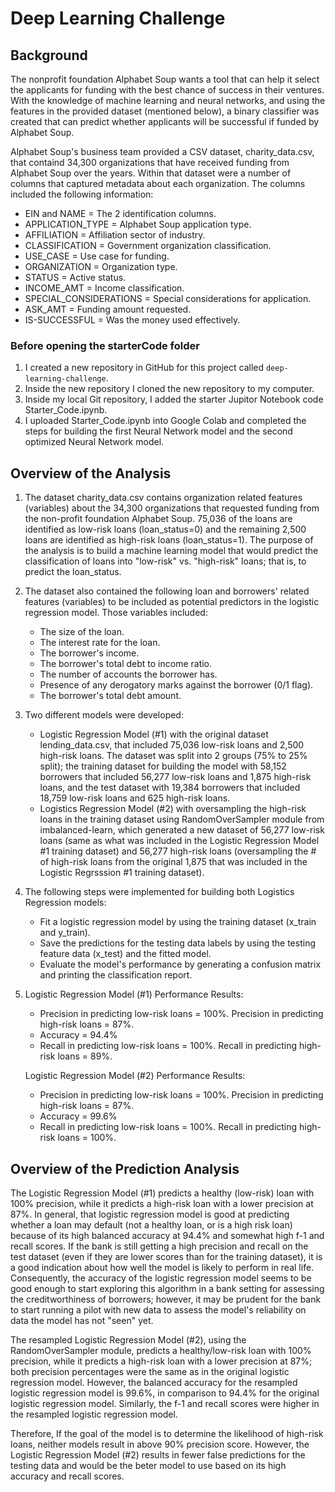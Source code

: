 # Deep Learning Challenge 

## Background

The nonprofit foundation Alphabet Soup wants a tool that can help it select the applicants for funding with the best chance of success in their ventures.  With the knowledge of machine learning and neural networks, and using the features in the provided dataset (mentioned below), a binary classifier was created that can predict whether applicants will be successful if funded by Alphabet Soup.

Alphabet Soup's business team provided a CSV dataset, charity_data.csv, that containd 34,300 organizations that have received funding from Alphabet Soup over the years.  Within that dataset were a number of columns that captured metadata about each organization.  The columns included the following information:
   - EIN and NAME = The 2 identification columns.
   - APPLICATION_TYPE = Alphabet Soup application type.
   - AFFILIATION = Affiliation sector of industry.
   - CLASSIFICATION = Government organization classification.
   - USE_CASE = Use case for funding.
   - ORGANIZATION = Organization type.
   - STATUS = Active status.
   - INCOME_AMT = Income classification.
   - SPECIAL_CONSIDERATIONS = Special considerations for application.
   - ASK_AMT = Funding amount requested.
   - IS-SUCCESSFUL = Was the money used effectively.

### Before opening the starterCode folder

1. I created a new repository in GitHub for this project called `deep-learning-challenge`. 
2. Inside the new repository I cloned the new repository to my computer.
3. Inside my local Git repository, I added the starter Jupitor Notebook code Starter_Code.ipynb.
4. I uploaded Starter_Code.ipynb into Google Colab and completed the steps for building the first Neural Network model and the second optimized Neural Network model.

## Overview of the Analysis

1. The dataset charity_data.csv contains organization related features (variables) about the 34,300 organizations that requested funding from the non-profit foundation Alphabet Soup.  75,036 of the loans are identified as low-risk loans (loan_status=0) and the remaining 2,500 loans are identified as high-risk loans (loan_status=1).  The purpose of the analysis is to build a machine learning model that would predict the classification of loans into "low-risk" vs. "high-risk" loans; that is, to predict the loan_status.

2. The dataset also contained the following loan and borrowers' related features (variables) to be included as potential predictors in the logistic regression model. Those variables included:
   - The size of the loan.
   - The interest rate for the loan.
   - The borrower's income.
   - The borrower's total debt to income ratio.
   - The number of accounts the borrower has.
   - Presence of any derogatory marks against the borrower (0/1 flag).
   - The borrower's total debt amount.

3. Two different models were developed:
   - Logistic Regression Model (#1) with the original dataset lending_data.csv, that included 75,036 low-risk loans and 2,500 high-risk loans.  The dataset was split into 2      groups (75% to 25% split); the training dataset for building the model with 58,152 borrowers that included 56,277 low-risk loans and 1,875 high-risk loans, and the          test dataset with 19,384 borrowers that included 18,759 low-risk loans and 625 high-risk loans.
   - Logistics Regression Model (#2) with oversampling the high-risk loans in the training dataset using RandomOverSampler module from imbalanced-learn, which generated a        new dataset of 56,277 low-risk loans (same as what was included in the Logistic Regression Model #1 training dataset) and 56,277 high-risk loans (oversampling the # of      high-risk loans from the original 1,875 that was included in the Logistic Regrsssion #1 training dataset).

4. The following steps were implemented for building both Logistics Regression models:
   - Fit a logistic regression model by using the training dataset (x_train and y_train).
   - Save the predictions for the testing data labels by using the testing feature data (x_test) and the fitted model.
   - Evaluate the model's performance by generating a confusion matrix and printing the classification report.

5. Logistic Regression Model (#1) Performance Results:
   - Precision in predicting low-risk loans = 100%.  Precision in predicting high-risk loans = 87%.
   - Accuracy = 94.4%
   - Recall in predicting low-risk loans = 100%.  Recall in predicting high-risk loans = 89%.
  
   Logistic Regression Model (#2) Performance Results:
   - Precision in predicting low-risk loans = 100%.  Precision in predicting high-risk loans = 87%.
   - Accuracy = 99.6%
   - Recall in predicting low-risk loans = 100%.  Recall in predicting high-risk loans = 100%.
     
## Overview of the Prediction Analysis

The Logistic Regression Model (#1) predicts a healthy (low-risk) loan with 100% precision, while it predicts a high-risk loan with a lower precision at 87%. In general,  that logistic regression model is good at predicting whether a loan may default (not a healthy loan, or is a high risk loan) because of its high balanced accuracy at 94.4% and somewhat high f-1 and recall scores. If the bank is still getting a high precision and recall on the test dataset (even if they are lower scores than for the training dataset), it is a good indication about how well the model is likely to perform in real life.  Consequently, the accuracy of the logistic regression model seems to be good enough to start exploring this algorithm in a bank setting for assessing the creditworthiness of borrowers; however, it may be prudent for the bank to start running a pilot with new data to assess the model's reliability on data the model has not "seen" yet.   

The resampled Logistic Regression Model (#2), using the RandomOverSampler module, predicts a healthy/low-risk loan with 100% precision, while it predicts a high-risk loan with a lower precision at 87%; both precision percentages were the same as in the original logistic regression model. However, the balanced accuracy for the resampled logistic regression model is 99.6%, in comparison to 94.4% for the original logistic regression model.  Similarly, the f-1 and recall scores were higher in the resampled logistic regression model.

Therefore, If the goal of the model is to determine the likelihood of high-risk loans, neither models result in above 90% precision score. However, the Logistic Regression Model (#2) results in fewer false predictions for the testing data and would be the beter model to use based on its high accuracy and recall scores.
